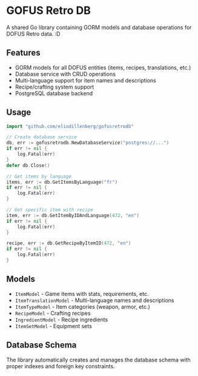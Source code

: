 # GOFUS Retro DB

A shared Go library containing GORM models and database operations for DOFUS Retro data. :D

## Features

- GORM models for all DOFUS entities (items, recipes, translations, etc.)
- Database service with CRUD operations
- Multi-language support for item names and descriptions
- Recipe/crafting system support
- PostgreSQL database backend

## Usage

```go
import "github.com/eliodillenberg/gofusretrodb"

// Create database service
db, err := gofusretrodb.NewDatabaseService("postgres://...")
if err != nil {
    log.Fatal(err)
}
defer db.Close()

// Get items by language
items, err := db.GetItemsByLanguage("fr")
if err != nil {
    log.Fatal(err)
}

// Get specific item with recipe
item, err := db.GetItemByIDAndLanguage(472, "en")
if err != nil {
    log.Fatal(err)
}

recipe, err := db.GetRecipeByItemID(472, "en")
if err != nil {
    log.Fatal(err)
}
```

## Models

- `ItemModel` - Game items with stats, requirements, etc.
- `ItemTranslationModel` - Multi-language names and descriptions
- `ItemTypeModel` - Item categories (weapon, armor, etc.)
- `RecipeModel` - Crafting recipes
- `IngredientModel` - Recipe ingredients
- `ItemSetModel` - Equipment sets

## Database Schema

The library automatically creates and manages the database schema with proper indexes and foreign key constraints.

